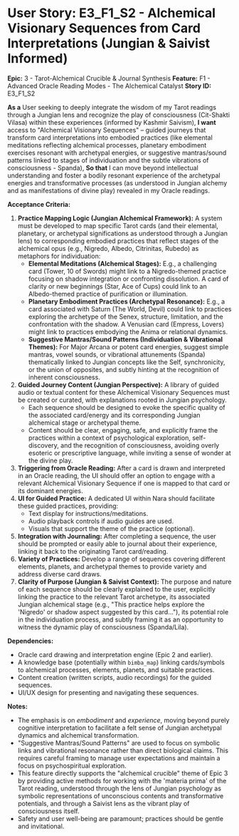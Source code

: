 # User Story: E3_F1_S2 - Alchemical Visionary Sequences from Card Interpretations (Jungian & Saivist Informed)

**Epic:** 3 - Tarot-Alchemical Crucible & Journal Synthesis
**Feature:** F1 - Advanced Oracle Reading Modes - The Alchemical Catalyst
**Story ID:** E3_F1_S2

**As a** User seeking to deeply integrate the wisdom of my Tarot readings through a Jungian lens and recognize the play of consciousness (Cit-Shakti Vilasa) within these experiences (informed by Kashmir Saivism),
**I want** access to "Alchemical Visionary Sequences" – guided journeys that transform card interpretations into embodied practices (like elemental meditations reflecting alchemical processes, planetary embodiment exercises resonant with archetypal energies, or suggestive mantras/sound patterns linked to stages of individuation and the subtle vibrations of consciousness - Spanda),
**So that** I can move beyond intellectual understanding and foster a bodily resonant experience of the archetypal energies and transformative processes (as understood in Jungian alchemy and as manifestations of divine play) revealed in my Oracle readings.

**Acceptance Criteria:**

1.  **Practice Mapping Logic (Jungian Alchemical Framework):** A system must be developed to map specific Tarot cards (and their elemental, planetary, or archetypal significations as understood through a Jungian lens) to corresponding embodied practices that reflect stages of the alchemical opus (e.g., Nigredo, Albedo, Citrinitas, Rubedo) as metaphors for individuation:
    *   **Elemental Meditations (Alchemical Stages):** E.g., a challenging card (Tower, 10 of Swords) might link to a Nigredo-themed practice focusing on shadow integration or confronting dissolution. A card of clarity or new beginnings (Star, Ace of Cups) could link to an Albedo-themed practice of purification or illumination.
    *   **Planetary Embodiment Practices (Archetypal Resonance):** E.g., a card associated with Saturn (The World, Devil) could link to practices exploring the archetype of the Senex, structure, limitation, and the confrontation with the shadow. A Venusian card (Empress, Lovers) might link to practices embodying the Anima or relational dynamics.
    *   **Suggestive Mantras/Sound Patterns (Individuation & Vibrational Themes):** For Major Arcana or potent card energies, suggest simple mantras, vowel sounds, or vibrational attunements (Spanda) thematically linked to Jungian concepts like the Self, synchronicity, or the union of opposites, and subtly hinting at the recognition of inherent consciousness.
2.  **Guided Journey Content (Jungian Perspective):** A library of guided audio or textual content for these Alchemical Visionary Sequences must be created or curated, with explanations rooted in Jungian psychology.
    *   Each sequence should be designed to evoke the specific quality of the associated card/energy and its corresponding Jungian alchemical stage or archetypal theme.
    *   Content should be clear, engaging, safe, and explicitly frame the practices within a context of psychological exploration, self-discovery, and the recognition of consciousness, avoiding overly esoteric or prescriptive language, while inviting a sense of wonder at the divine play.
3.  **Triggering from Oracle Reading:** After a card is drawn and interpreted in an Oracle reading, the UI should offer an option to engage with a relevant Alchemical Visionary Sequence if one is mapped to that card or its dominant energies.
4.  **UI for Guided Practice:** A dedicated UI within Nara should facilitate these guided practices, providing:
    *   Text display for instructions/meditations.
    *   Audio playback controls if audio guides are used.
    *   Visuals that support the theme of the practice (optional).
5.  **Integration with Journaling:** After completing a sequence, the user should be prompted or easily able to journal about their experience, linking it back to the originating Tarot card/reading.
6.  **Variety of Practices:** Develop a range of sequences covering different elements, planets, and archetypal themes to provide variety and address diverse card draws.
7.  **Clarity of Purpose (Jungian & Saivist Context):** The purpose and nature of each sequence should be clearly explained to the user, explicitly linking the practice to the relevant Tarot archetype, its associated Jungian alchemical stage (e.g., "This practice helps explore the 'Nigredo' or shadow aspect suggested by this card..."), its potential role in the individuation process, and subtly framing it as an opportunity to witness the dynamic play of consciousness (Spanda/Lila).

**Dependencies:**

*   Oracle card drawing and interpretation engine (Epic 2 and earlier).
*   A knowledge base (potentially within `bimba_map`) linking cards/symbols to alchemical processes, elements, planets, and suitable practices.
*   Content creation (written scripts, audio recordings) for the guided sequences.
*   UI/UX design for presenting and navigating these sequences.

**Notes:**

*   The emphasis is on *embodiment* and *experience*, moving beyond purely cognitive interpretation to facilitate a felt sense of Jungian archetypal dynamics and alchemical transformation.
*   "Suggestive Mantras/Sound Patterns" are used to focus on symbolic links and vibrational resonance rather than direct biological claims. This requires careful framing to manage user expectations and maintain a focus on psychospiritual exploration.
*   This feature directly supports the "alchemical crucible" theme of Epic 3 by providing active methods for working with the 'materia prima' of the Tarot reading, understood through the lens of Jungian psychology as symbolic representations of unconscious contents and transformative potentials, and through a Saivist lens as the vibrant play of consciousness itself.
*   Safety and user well-being are paramount; practices should be gentle and invitational.